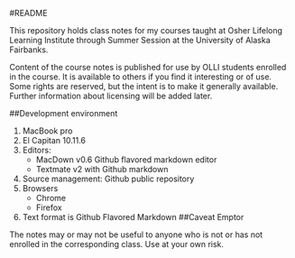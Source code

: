 #README

This repository holds class notes for my courses taught at Osher Lifelong Learning Institute through Summer Session at the University of Alaska Fairbanks. 

Content of the course notes is published for use by OLLI students enrolled in the course. It is available to others if you find it interesting or of use. Some rights are reserved, but the intent is to make it generally available. Further information about licensing will be added later.

##Development environment
1. MacBook pro
1. El Capitan 10.11.6
1. Editors:
   -   MacDown v0.6 Github flavored markdown editor
   -   Textmate v2 with Github markdown 
1. Source management: Github public repository
2. Browsers
   - Chrome
   - Firefox
1. Text format is Github Flavored Markdown
##Caveat Emptor

The notes may or may not be useful to anyone who is not or has not enrolled in the corresponding class. Use at your own risk. 

